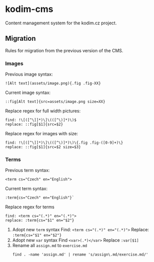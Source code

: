 # kodim-cms

Content management system for the kodim.cz project.

## Migration

Rules for migration from the previous version of the CMS.

### Images

Previous image syntax:

```
![Alt text](assets/image.png){.fig .fig-XX}
```

Current image syntax:

```
::fig[Alt text]{src=assets/image.png size=XX}
```

Replace regex for full width pictures:

```
find: !\[([^\]]*)\]\(([^\)]*)\)$
replace: ::fig[$1]{src=$2}
```

Replace regex for images with size:

```
find: !\[([^\]]*)\]\(([^\)]*)\)\{.fig .fig-([0-9]+)\}
replace: ::fig[$1]{src=$2 size=$3}
```

### Terms

Previous term syntax:

```
<term cs="Czech" en="English">
```

Current term syntax:

```
:term{cs="Czech" en="English"}`
```

Replace regex for terms

```
find: <term cs="(.*)" en="(.*)">
replace: :term{cs="$1" en="$2"}
```

1. Adopt new `term` syntax
   Find: `<term cs="(.*)" en="(.*)">`
   Replace: `:term{cs="$1" en="$2"}`
1. Adopt new `var` syntax
   Find `<var>(.*)</var>`
   Replace `:var[$1]`
1. Rename all `assign.md` to `exercise.md`
   ```
   find . -name 'assign.md' | rename 's/assign\.md/exercise.md/'
   ```